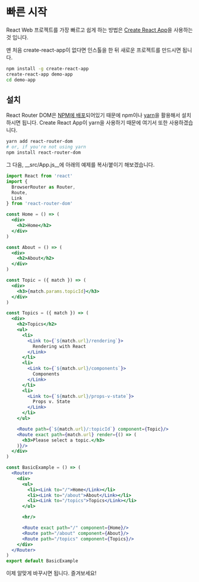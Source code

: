 # 빠른 시작

React Web 프로젝트를 가장 빠르고 쉽게 하는 방법은 [Create React App](https://github.com/facebookincubator/create-react-app)을 사용하는 것 입니다.

맨 처음 create-react-app이 없다면 인스톨을 한 뒤 새로운 프로젝트를 만드시면 됩니다.

```bash
npm install -g create-react-app
create-react-app demo-app
cd demo-app
```

## 설치

React Router DOM은 [NPM에 배포](https://npm.im/react-router-dom)되어있기 때문에 npm이나 [yarn](https://yarnpkg.com/)을 활용해서 설치하시면 됩니다. Create React App이 yarn을 사용하기 때문에 여기서 또한 사용하겠습니다.

```bash
yarn add react-router-dom
# or, if you're not using yarn
npm install react-router-dom
```

그 다음, __src/App.js__에 아래의 예제를 복사/붙이기 해보겠습니다.

```jsx
import React from 'react'
import {
  BrowserRouter as Router,
  Route,
  Link
} from 'react-router-dom'

const Home = () => (
  <div>
    <h2>Home</h2>
  </div>
)

const About = () => (
  <div>
    <h2>About</h2>
  </div>
)

const Topic = ({ match }) => (
  <div>
    <h3>{match.params.topicId}</h3>
  </div>
)

const Topics = ({ match }) => (
  <div>
    <h2>Topics</h2>
    <ul>
      <li>
        <Link to={`${match.url}/rendering`}>
          Rendering with React
        </Link>
      </li>
      <li>
        <Link to={`${match.url}/components`}>
          Components
        </Link>
      </li>
      <li>
        <Link to={`${match.url}/props-v-state`}>
          Props v. State
        </Link>
      </li>
    </ul>

    <Route path={`${match.url}/:topicId`} component={Topic}/>
    <Route exact path={match.url} render={() => (
      <h3>Please select a topic.</h3>
    )}/>
  </div>
)

const BasicExample = () => (
  <Router>
    <div>
      <ul>
        <li><Link to="/">Home</Link></li>
        <li><Link to="/about">About</Link></li>
        <li><Link to="/topics">Topics</Link></li>
      </ul>

      <hr/>

      <Route exact path="/" component={Home}/>
      <Route path="/about" component={About}/>
      <Route path="/topics" component={Topics}/>
    </div>
  </Router>
)
export default BasicExample
```

이제 알맞게 바꾸시면 됩니다. 즐겨보세요!